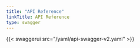 ```yaml
---
title: "API Reference"
linkTitle: API Reference
type: swagger
---
```


{{< swaggerui src="/yaml/api-swagger-v2.yaml" >}}
